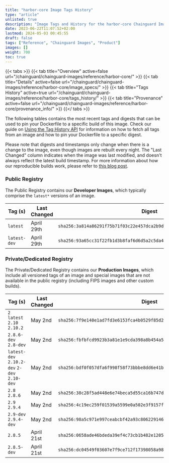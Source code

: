 ```yaml
---
title: "harbor-core Image Tags History"
type: "article"
unlisted: true
description: "Image Tags and History for the harbor-core Chainguard Image"
date: 2023-06-22T11:07:52+02:00
lastmod: 2024-05-03 00:45:55
draft: false
tags: ["Reference", "Chainguard Images", "Product"]
images: []
weight: 700
toc: true
---
```


{{< tabs >}}
{{< tab title="Overview" active=false url="/chainguard/chainguard-images/reference/harbor-core/" >}}
{{< tab title="Details" active=false url="/chainguard/chainguard-images/reference/harbor-core/image_specs/" >}}
{{< tab title="Tags History" active=true url="/chainguard/chainguard-images/reference/harbor-core/tags_history/" >}}
{{< tab title="Provenance" active=false url="/chainguard/chainguard-images/reference/harbor-core/provenance_info/" >}}
{{</ tabs >}}

The following tables contains the most recent tags and digests that can be used to pin your Dockerfile to a specific build of this image. Check our guide on [Using the Tag History API](/chainguard/chainguard-images/using-the-tag-history-api/) for information on how to fetch all tags from an image and how to pin your Dockerfile to a specific digest.

Please note that digests and timestamps only change when there is a change to the image, even though images are rebuilt every night. The "Last Changed" column indicates when the image was last modified, and doesn't always reflect the latest build timestamp. For more information about how our reproducible builds work, please refer to [this blog post](https://www.chainguard.dev/unchained/reproducing-chainguards-reproducible-image-builds).

### Public Registry
The Public Registry contains our **Developer Images**, which typically comprise the `latest*` versions of an image.

| Tag (s)       | Last Changed | Digest                                                                    |
|---------------|--------------|---------------------------------------------------------------------------|
|  `latest`     | April 29th   | `sha256:3a814a86291f75b71f03c22e457dca2b9ddf8e92176ac2622864267f791c333f` |
|  `latest-dev` | April 29th   | `sha256:93a65cc31f22fb1d3b8faf6d6d5a2c5da4d92896dc9c39e1a51e92adccf1f4ff` |


### Private/Dedicated Registry
The Private/Dedicated Registry contains our **Production Images**, which include all versioned tags of an image and special images that are not available in the public registry (including FIPS images and other custom builds).

| Tag (s)                                       | Last Changed | Digest                                                                    |
|-----------------------------------------------|--------------|---------------------------------------------------------------------------|
|  `2` `latest` `2.10` `2.10.2`                 | May 2nd      | `sha256:7f9e140e1ad7fd3e6153fca4b0529f85d230ac97258c23e8ca5af0158fda3e34` |
|  `2.8.6-dev` `2.8-dev`                        | May 2nd      | `sha256:fbfbfcd9923b3a81e1e9cda398a8b454a54d47dbe6ed5a5220069112a7ee5add` |
|  `latest-dev` `2.10.2-dev` `2-dev` `2.10-dev` | May 2nd      | `sha256:bdf0f057dfa6f998f58f73bbbe8dd6e41b4ad09c4fecd99a0b18a44e1a08fb9b` |
|  `2.8` `2.8.6`                                | May 2nd      | `sha256:38c28f5ad448e6e74beca5d55ca16b747d23bd0e08c735d65882199bf032a51c` |
|  `2.9` `2.9.4`                                | May 2nd      | `sha256:4c19ec259f01539a5599e0a502e3f9157f9af4d0143b5dfe44482ff3d02c9ce8` |
|  `2.9-dev` `2.9.4-dev`                        | May 2nd      | `sha256:98a5c971e997ceabcbf42a93c806229146c7ded03ede0ee67260e7564694a181` |
|  `2.8.5`                                      | April 21st   | `sha256:0658ade46bdeda39ef4c73cb1b482e12054bec8d9d92b308519d94e65f7e376b` |
|  `2.8.5-dev`                                  | April 21st   | `sha256:dc04549f03607e7f9ce712f17398058a98f1a19092042f922830d1190f976229` |

